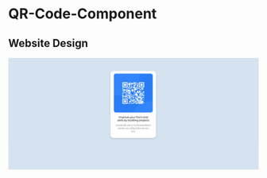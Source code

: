 # QR-Code-Component

## Website Design
![](https://github.com/batincaylak/QR-Code-Component/blob/main/QR-Code-Component/design/desktop-design.png)
